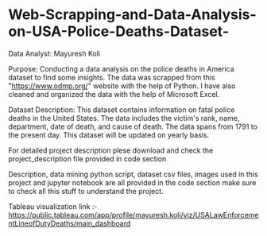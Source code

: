# Web-Scrapping-and-Data-Analysis-on-USA-Police-Deaths-Dataset-

Data Analyst: Mayuresh Koli

Purpose:
Conducting a data analysis on the police deaths in America dataset to find some insights. The data was scrapped from this "https://www.odmp.org/" website with the help of Python. I have also cleaned and organized the data with the help of Microsoft Excel.

Dataset Description:
This dataset contains information on fatal police deaths in the United States. The data includes the victim's rank, name, department, date of death, and cause of death. The data spans from 1791 to the present day. This dataset will be updated on yearly basis.

For detailed project description plese download and check the project_description file provided in code section

Description, data mining python script, dataset csv files, images used in this project and jupyter notebook are all provided in the code section make sure to check all this stuff to understand the project.

Tableau visualization link :- https://public.tableau.com/app/profile/mayuresh.koli/viz/USALawEnforcementLineofDutyDeaths/main_dashboard
